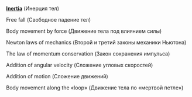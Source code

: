 [**Inertia**](https://github.com/IvanSboev/demo.online.PSU/tree/master/Chapter-1/Inertia) (Инерция тел) 

Free fall (Свободное падение тел)

Body movement by force (Движение тела под влиянием силы)

Newton laws of mechanics (Второй и третий законы механики Ньютона)

The law of momentum conservation (Закон сохранения импульса)

Addition of angular velocity (Сложение угловых скоростей)

Addition of motion (Сложение движений)

Body movement along the «loop» (Движение тела по «мертвой петле»)
